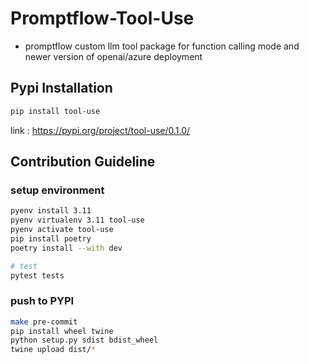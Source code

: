 # Promptflow-Tool-Use

- promptflow custom llm tool package for function calling mode and newer version of openai/azure deployment

## Pypi Installation

```bash
pip install tool-use
```

link : https://pypi.org/project/tool-use/0.1.0/

## Contribution Guideline

### setup environment

```bash
pyenv install 3.11
pyenv virtualenv 3.11 tool-use
pyenv activate tool-use
pip install poetry
poetry install --with dev

# test
pytest tests
```

### push to PYPI

```bash
make pre-commit
pip install wheel twine
python setup.py sdist bdist_wheel
twine upload dist/*
```
